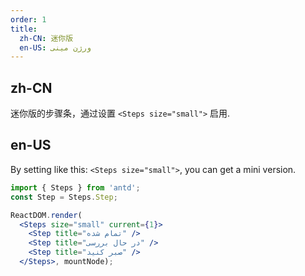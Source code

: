 ```yaml
---
order: 1
title:
  zh-CN: 迷你版
  en-US: ورژن مینی
---
```


## zh-CN

迷你版的步骤条，通过设置 `<Steps size="small">` 启用.

## en-US

By setting like this: `<Steps size="small">`, you can get a mini version.

````jsx
import { Steps } from 'antd';
const Step = Steps.Step;

ReactDOM.render(
  <Steps size="small" current={1}>
    <Step title="تمام شده" />
    <Step title="در حال بررسی" />
    <Step title="صبر کنید" />
  </Steps>, mountNode);
````
